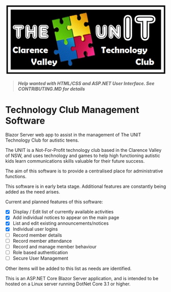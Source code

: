 ![The Unit Clarence Valley](Images/TheUnitLogo.jpg)

>**_Help wanted with HTML/CSS and ASP.NET User Interface. See CONTRIBUTING.MD for details_**

# Technology Club Management Software
Blazor Server web app to assist in the management of The UNIT Technology Club for autistic teens.

The UNIT is a Not-For-Profit technology club based in the Clarence Valley of NSW, and uses technology and games to help high functioning autistic kids learn communications skills valuable for their future success.

The aim of this software is to provide a centralised place for administrative functions.

This software is in early beta stage.  Additional features are constantly being added as the need arises.

Current and planned features of this software:
   - [x] Display / Edit list of currently available activities
   - [x] Add individual notices to appear on the main page
   - [x] List and edit existing announcements/notices
   - [x] Individual user logins
   - [ ] Record member details
   - [ ] Record member attendance
   - [ ] Record and manage member behaviour
   - [ ] Role based authentication
   - [ ] Secure User Management

Other items will be added to this list as needs are identified.

This is an ASP.NET Core Blazor Server application, and is intended to be hosted on a Linux server running DotNet Core 3.1 or higher.



